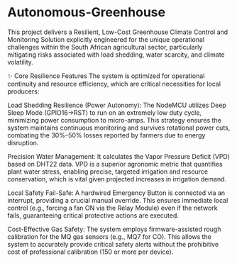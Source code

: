 # Autonomous-Greenhouse
 This project delivers a Resilient, Low-Cost Greenhouse Climate Control and Monitoring Solution explicitly engineered for the unique operational challenges within the South African agricultural sector, particularly mitigating risks associated with load shedding, water scarcity, and climate volatility. 

✨ Core Resilience Features
The system is optimized for operational continuity and resource efficiency, which are critical necessities for local producers:

Load Shedding Resilience (Power Autonomy): The NodeMCU utilizes Deep Sleep Mode (GPIO16→RST) to run on an extremely low duty cycle, minimizing power consumption to micro-amps. This strategy ensures the system maintains continuous monitoring and survives rotational power cuts, combating the 30%–50% losses reported by farmers due to energy disruption.   

Precision Water Management: It calculates the Vapor Pressure Deficit (VPD) based on DHT22 data. VPD is a superior agronomic metric that quantifies plant water stress, enabling precise, targeted irrigation and resource conservation, which is vital given projected increases in irrigation demand.   

Local Safety Fail-Safe: A hardwired Emergency Button is connected via an interrupt, providing a crucial manual override. This ensures immediate local control (e.g., forcing a fan ON via the Relay Module) even if the network fails, guaranteeing critical protective actions are executed.

Cost-Effective Gas Safety: The system employs firmware-assisted rough calibration for the MQ gas sensors (e.g., MQ7 for CO). This allows the system to accurately provide critical safety alerts without the prohibitive cost of professional calibration (150 or more per device).
